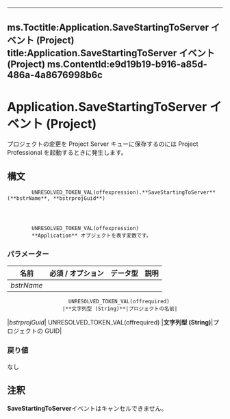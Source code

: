 

---
ms.Toctitle:Application.SaveStartingToServer イベント (Project)
title:Application.SaveStartingToServer イベント (Project)
ms.ContentId:e9d19b19-b916-a85d-486a-4a8676998b6c
---
# Application.SaveStartingToServer イベント (Project)




プロジェクトの変更を Project Server キューに保存するのには Project Professional を起動するときに発生します。

## 構文

            UNRESOLVED_TOKEN_VAL(offexpression).**SaveStartingToServer**(**bstrName**, **bstrprojGuid**)




            UNRESOLVED_TOKEN_VAL(offexpression)
            **Application** オブジェクトを表す変数です。

### パラメーター

|**名前**|**必須 / オプション**|**データ型**|**説明**|
|---|---|---|---|
|*bstrName*|
                        UNRESOLVED_TOKEN_VAL(offrequired)
                      |**文字列型 (String)**|プロジェクトの名前|
|*bstrprojGuid*|
                        UNRESOLVED_TOKEN_VAL(offrequired)
                      |**文字列型 (String)**|プロジェクトの GUID|



### 戻り値
なし





## 注釈
**SaveStartingToServer**イベントはキャンセルできません。




